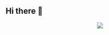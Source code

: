 ## Hi there 👋
<div align="center"> <img src="https://metrics.lecoq.io/sun0225SUN?template=classic&config.timezone=Asia%2FShanghai"> </div>

<!--
**OrangeXxin/OrangeXxin** is a ✨ _special_ ✨ repository because its `README.md` (this file) appears on your GitHub profile.

Here are some ideas to get you started:

- 🔭 I’m currently working on ...
- 🌱 I’m currently learning ...
- 👯 I’m looking to collaborate on ...
- 🤔 I’m looking for help with ...
- 💬 Ask me about ...
- 📫 How to reach me: ...
- 😄 Pronouns: ...
- ⚡ Fun fact: ...
-->
